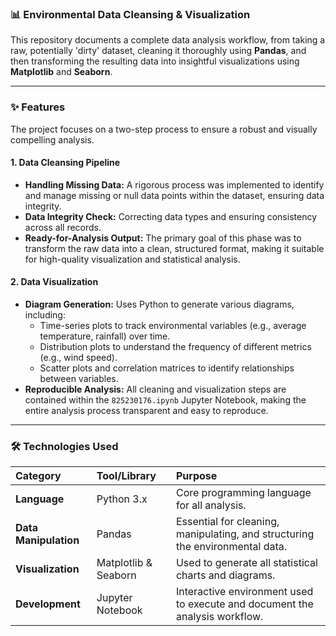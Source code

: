 ### 📊 Environmental Data Cleansing & Visualization

This repository documents a complete data analysis workflow, from taking a raw, potentially 'dirty' dataset, cleaning it thoroughly using **Pandas**, and then transforming the resulting data into insightful visualizations using **Matplotlib** and **Seaborn**.

---

### ✨ Features

The project focuses on a two-step process to ensure a robust and visually compelling analysis.

#### **1. Data Cleansing Pipeline**

* **Handling Missing Data:** A rigorous process was implemented to identify and manage missing or null data points within the dataset, ensuring data integrity.
* **Data Integrity Check:** Correcting data types and ensuring consistency across all records.
* **Ready-for-Analysis Output:** The primary goal of this phase was to transform the raw data into a clean, structured format, making it suitable for high-quality visualization and statistical analysis.

#### **2. Data Visualization**

* **Diagram Generation:** Uses Python to generate various diagrams, including:
    * Time-series plots to track environmental variables (e.g., average temperature, rainfall) over time.
    * Distribution plots to understand the frequency of different metrics (e.g., wind speed).
    * Scatter plots and correlation matrices to identify relationships between variables.
* **Reproducible Analysis:** All cleaning and visualization steps are contained within the `825230176.ipynb` Jupyter Notebook, making the entire analysis process transparent and easy to reproduce.

---

### 🛠️ Technologies Used

| Category | Tool/Library | Purpose |
| :--- | :--- | :--- |
| **Language** | Python 3.x | Core programming language for all analysis. |
| **Data Manipulation** | Pandas | Essential for cleaning, manipulating, and structuring the environmental data. |
| **Visualization** | Matplotlib & Seaborn | Used to generate all statistical charts and diagrams. |
| **Development** | Jupyter Notebook | Interactive environment used to execute and document the analysis workflow. |
